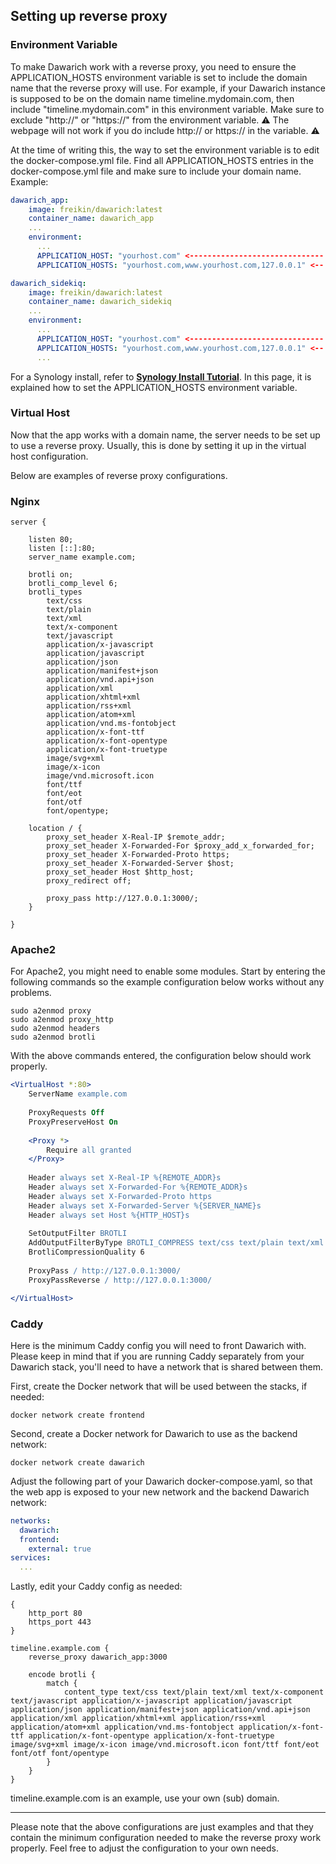 ## Setting up reverse proxy

### Environment Variable
To make Dawarich work with a reverse proxy, you need to ensure the APPLICATION_HOSTS environment variable is set to include the domain name that the reverse proxy will use.
For example, if your Dawarich instance is supposed to be on the domain name timeline.mydomain.com, then include "timeline.mydomain.com" in this environment variable.
Make sure to exclude "http://" or "https://" from the environment variable. ⚠️ The webpage will not work if you do include http:// or https:// in the variable. ⚠️

At the time of writing this, the way to set the environment variable is to edit the docker-compose.yml file. Find all APPLICATION_HOSTS entries in the docker-compose.yml file and make sure to include your domain name. Example:

```yaml
dawarich_app:
    image: freikin/dawarich:latest
    container_name: dawarich_app
    ...
    environment:
      ...
      APPLICATION_HOST: "yourhost.com" <------------------------------ Edit this
      APPLICATION_HOSTS: "yourhost.com,www.yourhost.com,127.0.0.1" <-- Edit this
```

```yaml
dawarich_sidekiq:
    image: freikin/dawarich:latest
    container_name: dawarich_sidekiq
    ...
    environment:
      ...
      APPLICATION_HOST: "yourhost.com" <------------------------------ Edit this
      APPLICATION_HOSTS: "yourhost.com,www.yourhost.com,127.0.0.1" <-- Edit this
      ...
```

For a Synology install, refer to **[Synology Install Tutorial](How_to_install_Dawarich_on_Synology.md)**. In this page, it is explained how to set the APPLICATION_HOSTS environment variable.

### Virtual Host

Now that the app works with a domain name, the server needs to be set up to use a reverse proxy. Usually, this is done by setting it up in the virtual host configuration.

Below are examples of reverse proxy configurations.

### Nginx
```nginx
server {

	listen 80;
	listen [::]:80;
	server_name example.com;

	brotli on;
	brotli_comp_level 6;
	brotli_types 
		text/css
		text/plain
		text/xml
		text/x-component
		text/javascript
		application/x-javascript
		application/javascript
		application/json
		application/manifest+json
		application/vnd.api+json
		application/xml
		application/xhtml+xml
		application/rss+xml
		application/atom+xml
		application/vnd.ms-fontobject
		application/x-font-ttf
		application/x-font-opentype
		application/x-font-truetype
		image/svg+xml
		image/x-icon
		image/vnd.microsoft.icon
		font/ttf
		font/eot
		font/otf
		font/opentype;

	location / {
		proxy_set_header X-Real-IP $remote_addr;
		proxy_set_header X-Forwarded-For $proxy_add_x_forwarded_for;
		proxy_set_header X-Forwarded-Proto https;
		proxy_set_header X-Forwarded-Server $host;
		proxy_set_header Host $http_host;
		proxy_redirect off;

		proxy_pass http://127.0.0.1:3000/;
	}

}

```

### Apache2

For Apache2, you might need to enable some modules. Start by entering the following commands so the example configuration below works without any problems.

```
sudo a2enmod proxy
sudo a2enmod proxy_http
sudo a2enmod headers
sudo a2enmod brotli
```

With the above commands entered, the configuration below should work properly.

```apache
<VirtualHost *:80>
	ServerName example.com
	
	ProxyRequests Off
	ProxyPreserveHost On
	
	<Proxy *>
		Require all granted
	</Proxy>
	
	Header always set X-Real-IP %{REMOTE_ADDR}s
	Header always set X-Forwarded-For %{REMOTE_ADDR}s
	Header always set X-Forwarded-Proto https
	Header always set X-Forwarded-Server %{SERVER_NAME}s
	Header always set Host %{HTTP_HOST}s
	
	SetOutputFilter BROTLI
	AddOutputFilterByType BROTLI_COMPRESS text/css text/plain text/xml text/javascript application/javascript application/json application/manifest+json application/vnd.api+json application/xml application/xhtml+xml application/rss+xml application/atom+xml application/vnd.ms-fontobject application/x-font-ttf application/x-font-opentype application/x-font-truetype image/svg+xml image/x-icon image/vnd.microsoft.icon font/ttf font/eot font/otf font/opentype
	BrotliCompressionQuality 6
	
	ProxyPass / http://127.0.0.1:3000/
	ProxyPassReverse / http://127.0.0.1:3000/

</VirtualHost>
```

### Caddy
Here is the minimum Caddy config you will need to front Dawarich with.  Please keep in mind that if you are running Caddy separately from your Dawarich stack, you'll need to have a network that is shared between them.

First, create the Docker network that will be used between the stacks, if needed:
```
docker network create frontend
```

Second, create a Docker network for Dawarich to use as the backend network:
```
docker network create dawarich
```

Adjust the following part of your Dawarich docker-compose.yaml, so that the web app is exposed to your new network and the backend Dawarich network:
```yaml
networks:
  dawarich:
  frontend:
    external: true
services:
  ...
```

Lastly, edit your Caddy config as needed:
```caddy
{
	http_port 80
	https_port 443
}

timeline.example.com {
	reverse_proxy dawarich_app:3000

	encode brotli {
		match {
			content_type text/css text/plain text/xml text/x-component text/javascript application/x-javascript application/javascript application/json application/manifest+json application/vnd.api+json application/xml application/xhtml+xml application/rss+xml application/atom+xml application/vnd.ms-fontobject application/x-font-ttf application/x-font-opentype application/x-font-truetype image/svg+xml image/x-icon image/vnd.microsoft.icon font/ttf font/eot font/otf font/opentype
		}
	}
}

```
timeline.example.com is an example, use your own (sub) domain.

---

Please note that the above configurations are just examples and that they contain the minimum configuration needed to make the reverse proxy work properly. Feel free to adjust the configuration to your own needs.
